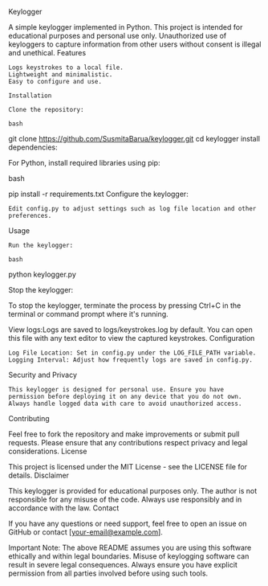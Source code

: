 Keylogger

A simple keylogger implemented in Python. This project is intended for educational purposes and personal use only. Unauthorized use of keyloggers to capture information from other users without consent is illegal and unethical.
Features

    Logs keystrokes to a local file.
    Lightweight and minimalistic.
    Easy to configure and use.

    Installation

    Clone the repository:

    bash

git clone https://github.com/SusmitaBarua/keylogger.git
cd keylogger
    install dependencies:

For Python, install required libraries using pip:

bash

pip install -r requirements.txt
    Configure the keylogger:

    Edit config.py to adjust settings such as log file location and other preferences.
Usage

    Run the keylogger:

    bash

python keylogger.py

Stop the keylogger:

To stop the keylogger, terminate the process by pressing Ctrl+C in the terminal or command prompt where it's running.

View logs:Logs are saved to logs/keystrokes.log by default. You can open this file with any text editor to view the captured keystrokes.
Configuration

    Log File Location: Set in config.py under the LOG_FILE_PATH variable.
    Logging Interval: Adjust how frequently logs are saved in config.py.

Security and Privacy

    This keylogger is designed for personal use. Ensure you have permission before deploying it on any device that you do not own.
    Always handle logged data with care to avoid unauthorized access.

Contributing

Feel free to fork the repository and make improvements or submit pull requests. Please ensure that any contributions respect privacy and legal considerations.
License

This project is licensed under the MIT License - see the LICENSE file for details.
Disclaimer

This keylogger is provided for educational purposes only. The author is not responsible for any misuse of the code. Always use responsibly and in accordance with the law.
Contact

If you have any questions or need support, feel free to open an issue on GitHub or contact [your-email@example.com].

Important Note: The above README assumes you are using this software ethically and within legal boundaries. Misuse of keylogging software can result in severe legal consequences. Always ensure you have explicit permission from all parties involved before using such tools.


